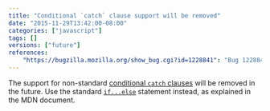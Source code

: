 ```yaml
---
title: "Conditional `catch` clause support will be removed"
date: "2015-11-29T13:42:00-08:00"
categories: ["javascript"]
tags: []
versions: ["future"]
references:
    "https://bugzilla.mozilla.org/show_bug.cgi?id=1228841": "Bug 1228841 - Remove support for conditional catch expressions"
---
```

The support for non-standard [conditional `catch` clauses](https://developer.mozilla.org/en-US/docs/Web/JavaScript/Reference/Statements/try...catch#Conditional_catch_clauses) will be removed in the future. Use the standard [`if...else`](https://developer.mozilla.org/en-US/docs/Web/JavaScript/Reference/Statements/if...else) statement instead, as explained in the MDN document.
